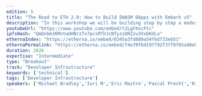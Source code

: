 ```yaml
---
edition: 5
title: "The Road to ETH 2.0: How to Build EWASM DApps with Embark v5"
description: "In this workshop we will be building step by step a modern DApp step  that uses the latest Ethereum 2.0 technologies with the aid of Embark & Cockpit."
youtubeUrl: "https://www.youtube.com/embed/t2LgFXxcFtc"
ipfsHash: "QmQnbm36MntwUHNrzTv7pcsRThJcNTyzsURZzu3VxbKdLu"
ethernaIndex: "https://etherna.io/embed/6345a3fd080a54f6d733eb51"
ethernaPermalink: "https://etherna.io/embed/f4e70f6d197792f37f8f65a98e0a240f93016e14381117bdd7eaf7a6bf2ee3d6"
duration: 2626
expertise: "Intermediate"
type: "Breakout"
track: "Developer Infrastructure"
keywords: ['technical']
tags: ['Developer Infrastructure']
speakers: ['Michael Bradley','Iuri M','Eric Mastro','Pascal Precht','Richard Ramos']
---
```

